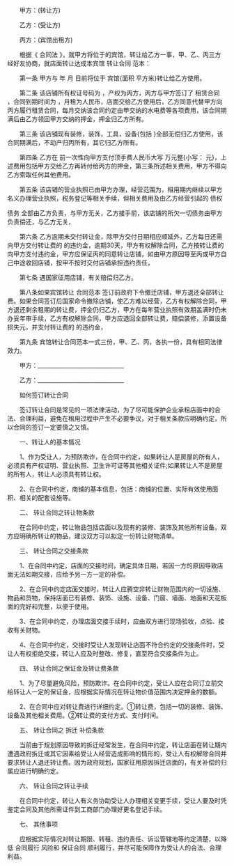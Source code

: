 
 　　甲方：(转让方)
 
 　　乙方：(受让方)
 
 　　丙方：(宾馆出租方)
 
 　　根据《
合同法
》，就甲方将位于的宾馆，转让给乙方一事，甲、乙、丙三方经好友协商，就店面转让达成本宾馆
转让合同
范本：
 
 　　第一条 甲方与 年 月 日前将位于 宾馆{面积 平方米}转让给乙方使用。
 
 　　第二条 该店铺所有权证号码为 ，产权为丙方，丙方与甲方签订了
租赁合同
，合同到期时间为 ，月租为人民币，店面交给乙方使用后，乙方同意代替甲方向丙方履行租赁合同，每月交纳该合同约定由甲交纳的水电费等各项费用，该合同期满后由乙方领回甲方交纳的押金，押金归乙方所有。
 
 　　第三条 该店铺现有装修，装饰，工具，设备{包括 }全部无偿归乙方使用，该合同期满后，不动产归丙所有，其它归乙方所有。
 
 　　第四条 乙方在 前一次性向甲方支付顶手费人民币大写 万元整{小写： 元}，上述费用包括甲方交给乙方再转付给丙方的押金，第三条所述相关费用，甲方不得向乙方索取任何其他费用。
 
 　　第五条 该店铺的营业执照已由甲方办理，经营范围为，租用期内继续以甲方名义办理营业执照，税务登记等相关手续，但相关费用及由乙方经营引起的
债权

债务
全部由乙方负责，与甲方无关，乙方接手前，该店铺的所欠一切债务由甲方负责偿还，与乙方无关，
 
 　　第六条 乙方逾期未交付转让金，除甲方交付日期相应顺延外，乙方每日还需向甲方交付转让费的 的违约金，逾期30天，甲方有权解除合同，乙方按转让费的向甲方支付违约金，甲方应保证丙的同意转让店铺，如由甲方原因导至丙或甲方自己中途收回店铺，按甲不按时交付店铺承担违约责任，
 
 　　第七条 遇国家征用店铺，有关赔偿归乙方。
 
 　　第八条如果宾馆转让
合同范本
签订前政府下令撤迁店铺，甲方退还全部转让费。如果合同签订后国家命令撤除店铺，使乙方难以经营，乙方有权解除合同，甲方退还剩余租期的转让费，押金仍归乙方，甲方在每年营业执照有效期盖满时仍未办妥年审手续，乙方有权解除合同，甲方应退回全部转让费，赔偿装修，添置设备损失元，并支付转让费的 的违约金，
 
 　　第九条 宾馆转让合同范本一式三份，甲、乙、丙，各执一份，具有相同法律效力。
 
 　　甲方：_______________________________
 
 　　乙方：_______________________________
 
 　　如何签订转让合同
 
 　　签订转让合同是常见的一项法律活动，为了尽可能保护企业承租店面中的合法、合理利益，避免在租用过程中产生不必要争议，对于相关条款应明确约定，所以合同的签订一定要慎之又慎。
 
 　　一、转让人的基本情况
 
 　　1、作为受让人，为预防欺诈，在合同中约定，如果转让人是房屋的所有人，必须具有产权证明、营业执照、卫生许可证等其他相关证件;如果转让人不是房屋的所有人，转让人必须具有转让权。
 
 　　2、在合同中约定，商铺的基本信息，包括：商铺的位置、实际有效使用面积、相关的配套设施等。
 
 　　二、 转让合同之转让物条款
 
 　　在合同中约定，转让物品包括店面以及现有的装修、装饰及其他所有设备。双方应明确所转让的物品，建议双方可以拟定一份转让财物清单。
 
 　　三、 转让合同之交接条款
 
 　　1、在合同中约定，店面的交接时间，确定具体日期，若因一方的原因导致店面无法如期交接，应给予另一方一定的补偿。
 
 　　2、在合同中约定店面交接时，转让人应腾空非转让财物范围内的一切设施、物品和货物，保持店面已有装修、装饰、设施、设备、门窗、墙面、地面和天花板面的完好和完整，以便于使用。
 
 　　3、在合同中约定，办理店面交接手续时，应由双方进行现场验收，点验、接收有关财物。
 
 　　4、在合同中约定，交接时受让人发现转让店面不符合约定的交接条件时，受让人有权拒绝交接，转让人应及时整改、修复，直至符合交接条件为止。
 
 　　四、 转让合同之保证金及转让费条款
 
 　　1、为了尽量避免风险，预防欺诈。在合同中约定，受让人应在合同订立前交给转让人一定的保证金，应根据实际情况在转让物价值范围内决定押金的数额。
 
 　　2、在合同中应对转让费进行详细约定。①转让费，包括一切的装修、装饰、设备及其他相关费用。②转让费的支付方式、支付时间。
 
 　　五、 转让合同之
拆迁
补偿条款
 
 　　当前由于规划原因导致的拆迁经常发生，在合同中约定，转让店面在转让期内遭遇政府拆迁或其它因素给受让人经营造成影响的情形的，受让人有权解除合同并要求转让人退还转让费。因为政府规划，国家征用原因拆迁店面的，有关补偿的归属应进行明确约定。
 
 　　六、 转让合同之转让手续
 
 　　在合同中约定，转让人有义务协助受让人办理相关变更手续，受让人要及时凭鉴定合同及其他所需证件到工商部门办理好更名登记手续。
 
 　　七、 其他事项
 
 　　应根据实际情况对转让期限、转租、违约责任、诉讼管辖地等约定清楚，以降低
合同履行
风险和
保证合同
顺利履行，并尽可能保障作为受让人的合法、合理利益。
 
 

 
 
 
 
 
  


  
 

  


  


  
 
 
 
 

